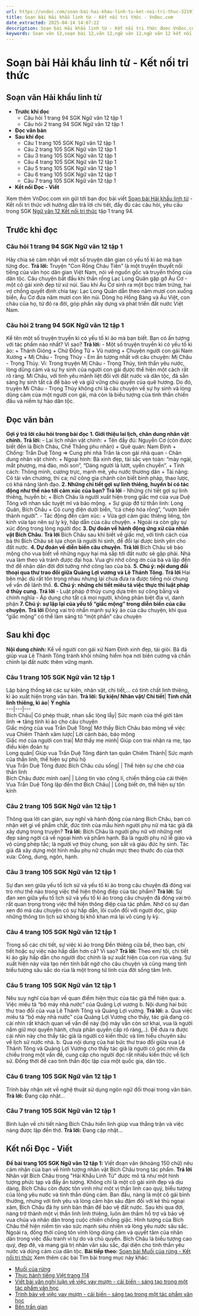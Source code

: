 ```yaml
---
url: https://vndoc.com/soan-bai-hai-khau-linh-tu-ket-noi-tri-thuc-321979
title: Soạn bài Hải khẩu linh từ - Kết nối tri thức - VnDoc.com
date_extracted: 2025-04-14 14:07:22
description: Soạn bài Hải khẩu linh từ - Kết nối tri thức được VnDoc.com sưu tầm và xin gửi tới bạn đọc cùng tham khảo nhé.
keywords: Soạn văn 12,soạn bài 12,văn 12,ngữ văn 12,ngữ văn 12 kết nối tri thức,soạn ngữ văn 12,giải ngữ văn 12,soạn văn 12 kết nối tri thức,soạn văn 12 kết nối tri thức ngắn nhất,văn 12 kết nối tri thức,soạn văn 12 tập 1 trang 94 Kết nối tri thức,Soạn bài Hải khẩu linh từ Kết nối tri thức,Soạn bài Hải khẩu linh từ,Soạn bài Hải khẩu linh từ ngắn nhất,Soạn văn Hải khẩu linh từ,Hải khẩu linh từ,soạn văn 12 tập 1 trang 94
---
```


# Soạn bài Hải khẩu linh từ - Kết nối tri thức
## Soạn văn Hải khẩu linh từ
  * **Trước khi đọc**
    * Câu hỏi 1 trang 94 SGK Ngữ văn 12 tập 1
    * Câu hỏi 2 trang 94 SGK Ngữ văn 12 tập 1
  * **Đọc văn bản**
  * **Sau khi đọc**
    * Câu 1 trang 105 SGK Ngữ văn 12 tập 1
    * Câu 2 trang 105 SGK Ngữ văn 12 tập 1
    * Câu 3 trang 105 SGK Ngữ văn 12 tập 1
    * Câu 4 trang 105 SGK Ngữ văn 12 tập 1
    * Câu 5 trang 105 SGK Ngữ văn 12 tập 1
    * Câu 6 trang 105 SGK Ngữ văn 12 tập 1
    * Câu 7 trang 105 SGK Ngữ văn 12 tập 1
  * **Kết nối Đọc - Viết**

Xem thêm
VnDoc.com xin gửi tới bạn đọc bài viết [Soạn bài Hải khẩu linh từ](<https://vndoc.com/soan-bai-hai-khau-linh-tu-ket-noi-tri-thuc-321979>) \- Kết nối tri thức với hướng dẫn trả lời chi tiết, đầy đủ các câu hỏi, yêu cầu trong SGK [Ngữ văn 12 Kết nối tri thức](<https://vndoc.com/soan-van-12-ket-noi-tri-thuc>) tập 1 trang 94.
## Trước khi đọc
### Câu hỏi 1 trang 94 SGK Ngữ văn 12 tập 1
Hãy chia sẻ cảm nhận về một số truyện dân gian có yếu tố kì ảo mà bạn từng đọc.
**Trả lời:**
Truyện "Con Rồng Cháu Tiên" là một truyền thuyết nổi tiếng của văn học dân gian Việt Nam, nói về nguồn gốc và truyền thống của dân tộc. Câu chuyện bắt đầu khi thần rồng Lạc Long Quân gặp gỡ Âu Cơ - một cô gái xinh đẹp từ xứ núi. Sau khi Âu Cơ sinh ra một bọc trăm trứng, hai vợ chồng quyết định chia tay: Lạc Long Quân dẫn theo năm mươi con xuống biển, Âu Cơ đưa năm mươi con lên núi. Dòng họ Hồng Bàng và Âu Việt, con cháu của họ, từ đó ra đời, góp phần xây dựng và phát triển đất nước Việt Nam.
### Câu hỏi 2 trang 94 SGK Ngữ văn 12 tập 1
Kể tên một số truyện truyền kì có yếu tố kì ảo mà bạn biết. Bạn có ấn tượng với tác phẩm nào nhất? Vì sao?
**Trả lời:**
\- Một số truyện truyền kì có yếu tố kì ảo:
\+ Thánh Gióng
\+ Chử Đồng Tử
\+ Vũ nương
\+ Chuyện người con gái Nam Xương
\+ Mị Châu - Trọng Thủy
\- Em ấn tượng nhất với câu chuyện: Mị Châu - Trọng Thủy. Vì: Trong truyện Mị Châu - Trọng Thủy, tinh thần yêu nước, lòng dũng cảm và sự hy sinh của người con gái được thể hiện một cách rất rõ ràng. Mi Châu, với tình yêu mãnh liệt đối với đất nước và dân tộc, đã sẵn sàng hy sinh tất cả để bảo vệ và giữ vững chủ quyền của quê hương. Do đó, truyện Mi Châu - Trọng Thủy không chỉ là câu chuyện về sự hy sinh và lòng dũng cảm của một người con gái, mà còn là biểu tượng của tinh thần chiến đấu và niềm tự hào dân tộc.
## Đọc văn bản
**Gợi ý trả lời câu hỏi trong bài đọc**
**1\. Giới thiệu lai lịch, chân dung nhân vật chính.**
**Trả lời:**
\- Lai lịch nhân vật chính:
\+ Tên đầy đủ: Nguyễn Cơ \(còn được biết đến là Bích Châu, Chế Thắng phu nhân\)
\+ Quê quán: Nam Định
\+ Chồng: Trần Duệ Tông
=> Cung phi nhà Trần là con gái nhà quan
\- Chân dung nhân vật chính:
\+ Ngoại hình: Bà xinh đẹp, tài sắc vẹn toàn: “mày ngài, mắt phượng, má đào, môi son”, “Dáng người lả lướt, uyển chuyển”.
\+ Tính cách: Thông minh, cương trực, mạnh mẽ, yêu nước thương dân
\+ Tài năng: Có tài văn chương, thi ca; nữ công gia chánh còn biết binh pháp, thao lược, có khả năng lãnh đạo.
**2\. Những chi tiết gợi sự linh thiêng, huyền bí có tác động như thế nào tới cảm xúc của bạn?**
**Trả lời**
\- Những chi tiết gợi sự linh thiêng, huyền bí:
\+ Bích Châu là người xuất hiện trong giấc mơ của vua Duệ Tông với nhan sắc tuyệt mĩ và báo mộng.
\+ Sự giúp đỡ từ thần linh: Long Quân, Bích Châu
\+ Có cung điện dưới biển, “cá chép hóa rồng”, “vượn biến thành người”.
\- Tác động đến cảm xúc:
\+ Vừa gợi cảm giác thiêng liêng, tôn kính vừa tạo nên sự ly kỳ, hấp dẫn của câu chuyện.
\+ Ngoài ra còn gây sự xúc động trong lòng người đọc
**3\. Dự đoán về hành động ứng xử của nhân vật Bích Châu.**
**Trả lời**
Bích Châu sau khi biết về giấc mơ, với tính cách của bà thì Bích Châu sẽ lựa chọn là người hi sinh, để đổi lại được bình yên cho đất nước.
**4\. Dự đoán về diễn biến câu chuyện.**
**Trả lời**
Bích Châu sẽ báo mộng cho vua biết về những nguy hại mà sắp tới đất nước sẽ gặp phải. Nhà vua làm theo và tránh được đại họa. Vua ghi nhớ công ơn của bà và lập đền thờ để nhân dân đời đời tưởng nhớ công lao của bà.
**5\. Chú ý: nội dung đối thoại qua thư trao đổi giữa Quảng Lợi vương và Lê Thánh Tông.**
**Trả lời**
Hai bên mặc dù rất tôn trọng nhau nhưng lại chưa đưa ra được tiếng nói chung về vấn đề lãnh thổ.
**6\. Chú ý: những chi tiết miêu tả việc thực thi luật pháp ở thủy cung.**
**Trả lời**
\- Luật pháp ở thủy cung dựa trên sự công bằng và chính nghĩa
\- Áp dụng cho tất cả mọi người, không phân biệt địa vị, danh phận
**7\. Chú ý: sự lặp lại của yếu tố “giấc mộng” trong diễn biến của câu chuyện.**
**Trả lời**
Đóng vai trò nhấn mạnh sự kỳ ảo của câu chuyện, khi qua “giấc mộng” có thể làm sáng tỏ “một phần” câu chuyện
## Sau khi đọc
**Nội dung chính:** Kể về người con gái xứ Nam Định xinh đẹp, tài giỏi. Bà đã giúp vua Lê Thánh Tông tránh khỏi những hiểm họa nơi biên cương và chấn chỉnh lại đất nước thêm vững mạnh.
### Câu 1 trang 105 SGK Ngữ văn 12 tập 1
Lập bảng thống kê các sự kiện, nhân vật, chi tiết,… có tính chất linh thiêng, kì ảo xuất hiện trong văn bản.
**Trả lời:**
**Sự kiện/ Nhân vật/ Chi tiết**| **Tính chất linh thiêng, kì ảo**| **Ý nghĩa**  
---|---|---  
Bích Châu| Có phép thuật, nhan sắc lộng lẫy| Sức mạnh của thế giới tâm linh => tăng tính kì ảo cho câu chuyện  
Giấc mộng của vua Trần Duệ Tông| Mơ thấy Bích Châu báo mông về việc vua Chiêm Thành xâm lược| Lời cảnh báo, báo mộng  
Giấc mơ của người con trai| Mơ thấy mẹ mình| Giúp con trai nhận ra mẹ, tạo điều kiện đoàn tụ  
Long quân| Giúp vua Trần Duệ Tông đánh tan quân Chiêm Thành| Sức mạnh của thần linh, thể hiện sự phù hộ  
Vua Trần Duệ Tông được Bích Châu cứu sống| | Thể hiện sự che chở của thần linh  
Bích Châu được minh oan| | Lòng tin vào công lí, chiến thắng của cái thiện  
Vua Trần Duệ Tông lập đền thơ Bích Châu| | Lòng biết ơn, thể hiện sự tôn kính  
### Câu 2 trang 105 SGK Ngữ văn 12 tập 1
Thông qua lời can gián, suy nghĩ và hành động của nàng Bích Châu, bạn có nhận xét gì về phẩm chất, đức tính của mẫu hình người phụ nữ mà tác giả đã xây dựng trong truyện?
**Trả lời:**
Bích Châu là người phụ nữ với những nét đẹp sáng ngời cả về ngoại hình và phẩm hạnh. Bà là người phụ nữ lễ giáo và vô cùng phép tắc; là người vợ thủy chung, son sắt và giàu đức hy sinh. Tác giả đã xây dựng một hình mẫu phụ nữ chuẩn mực theo thước đo của thời xưa: Công, dung, ngôn, hạnh.
### Câu 3 trang 105 SGK Ngữ văn 12 tập 1
Sự đan xen giữa yếu tố lịch sử và yếu tố kì ảo trong câu chuyện đã đóng vai trò như thế nào trong việc thể hiện thông điệp của tác phẩm?
**Trả lời:**
Sự đan xen giữa yếu tố lịch sử và yếu tố kì ảo trong câu chuyện đã đóng vai trò rất quan trọng trong việc thể hiện thông điệp của tác phẩm. Nhờ có sự đan xen đó mà câu chuyện có sự hấp dẫn, lôi cuốn đối với người đọc, giúp những thông tin lịch sử không bị khô khan mà lại vô cùng ly kỳ.
### Câu 4 trang 105 SGK Ngữ văn 12 tập 1
Trong số các chi tiết, sự việc kì ảo trong Đền thiêng cửa bể, theo bạn, chi tiết hoặc sự việc nào hấp dẫn hơn cả? Vì sao?
**Trả lời:**
Theo em/ tôi, chi tiết kì ảo gây hấp dẫn cho người đọc chính là sự xuất hiện của con rùa vàng. Sự xuất hiện này vừa tạo nên tính bất ngờ cho câu chuyện và cũng mang tính biểu tượng sâu sắc do rùa là một trong tứ linh của đời sống tâm linh.
### Câu 5 trang 105 SGK Ngữ văn 12 tập 1
Nêu suy nghĩ của bạn về quan điểm hiện thực của tác giả thể hiện qua:
a. Việc miêu tả “bộ máy nhà nước” của Quảng Lợi vương
b. Nội dung hai bức thư trao đổi của vua Lê Thánh Tông và Quảng Lợi vương.
**Trả lời:**
a. Qua việc miêu tả “bộ máy nhà nước” của Quảng Lợi Vương cho thấy, tác giả đang có cái nhìn rất khách quan về vấn đề này \(bộ máy vẫn còn sơ khai, vua là người nắm giữ mọi quyền hành, chưa phân quyền cấp rõ ràng,..\). Để đưa ra được cái nhìn này cho thấy tác giả là người có kiến thức và tìm hiểu chuyên sâu về lịch sử nước nhà.
b. Qua nội dung của hai bức thư trao đổi giữa vua Lê Thánh Tông và Quảng Lợi Vương cho thấy tác giả là người có góc nhìn đa chiều trong một vấn đề, cung cấp cho người đọc rất nhiều kiến thức về lịch sử. Đồng thời đề cao tinh thần độc lập của một quốc gia, dân tộc.
### Câu 6 trang 105 SGK Ngữ văn 12 tập 1
Trình bày nhận xét về nghệ thuật sử dụng ngôn ngữ đối thoại trong văn bản.
**Trả lời:**
Đang cập nhật...
### Câu 7 trang 105 SGK Ngữ văn 12 tập 1
Bình luận về chi tiết nàng Bích Châu hiển linh giúp vua thắng trận và việc nàng được lập đền thờ.
**Trả lời:**
Đang cập nhật...
## Kết nối Đọc - Viết
**Đề bài trang 105 SGK Ngữ văn 12 tập 1:** Viết đoạn văn \(khoảng 150 chữ\) nêu cảm nhận của bạn về hình tượng nhân vật Bích Châu trong tác phẩm.
**Trả lời**
Nhân vật Bích Châu trong "Hải Khẩu Linh Từ" được mô tả như một hình tượng phức tạp và đầy ấn tượng. Không chỉ là một cô gái xinh đẹp và dịu dàng, Bích Châu còn được tôn vinh như một vị thần linh cao quý, biểu tượng của lòng yêu nước và tinh thần dũng cảm. Ban đầu, nàng là một cô gái bình thường, nhưng với tình yêu và lòng căm hận sâu đậm đối với kẻ thù ngoại xâm, Bích Châu đã hy sinh bản thân để bảo vệ đất nước. Sau khi qua đời, nàng trở thành một vị thần linh linh thiêng, luôn âm thầm hỗ trợ và bảo vệ vua chúa và nhân dân trong cuộc chiến chống giặc. Hình tượng của Bích Châu thể hiện niềm tin vào sức mạnh siêu nhiên và lòng yêu nước sâu sắc. Ngoài ra, đồng thời cũng tôn vinh lòng dũng cảm và quyết tâm của nhân dân trong việc đấu tranh vì tự do và chủ quyền. Bích Châu là biểu tượng cao quý, đẹp đẽ, và mang giá trị nhân văn sâu sắc, đại diện cho tinh thần yêu nước và dũng cảm của dân tộc.
**Bài tiếp theo:** [Soạn bài Muối của rừng - Kết nối tri thức](<https://vndoc.com/soan-bai-muoi-cua-rung-lop-12-ket-noi-tri-thuc-322060>)
Xem thêm các bài Tìm bài trong mục này khác:
  * [Muối của rừng](</soan-bai-muoi-cua-rung-lop-12-ket-noi-tri-thuc-322060>)
  * [Thực hành tiếng Việt trang 114](</soan-bai-thuc-hanh-tieng-viet-trang-114-ket-noi-tri-thuc-322063>)
  * [Viết bài văn nghị luận về việc vay mượn - cải biến - sáng tạo trong một tác phẩm văn học](</soan-bai-viet-bai-van-nghi-luan-ve-viec-vay-muon-cai-bien-sang-tao-trong-mot-tac-pham-van-hoc-ket-noi-tri-thuc-322066>)
  * [Trình bày về việc vay mượn - cải biến - sáng tạo trong một tác phẩm văn học](</soan-bai-trinh-bay-ve-viec-vay-muon-cai-bien-sang-tao-trong-mot-tac-pham-van-hoc-ket-noi-tri-thuc-322069>)
  * [Bến trần gian](</soan-bai-ben-tran-gian-ket-noi-tri-thuc-322073>)

